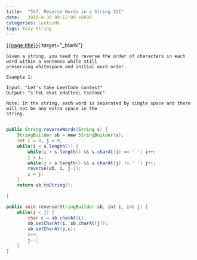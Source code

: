 ```yaml
---
title:  "557. Reverse Words in a String III"
date:   2019-4-30 09:12:00 +0930
categories: Leetcode
tags: Easy String
---
```


[{{page.title}}](https://leetcode.com/problems/reverse-words-in-a-string-iii/){:target="_blank"}

    Given a string, you need to reverse the order of characters in each word within a sentence while still
    preserving whitespace and initial word order.

    Example 1:

    Input: "Let's take LeetCode contest"
    Output: "s'teL ekat edoCteeL tsetnoc"

    Note: In the string, each word is separated by single space and there will not be any extra space in the
    string.


```java

public String reverseWords(String s) {
    StringBuilder sb = new StringBuilder(s);
    int i = 0, j = 0;
    while(i < s.length()) {
        while(i < s.length() && s.charAt(i) == ' ') i++;
        j = i;
        while(j < s.length() && s.charAt(j) != ' ') j++;
        reverse(sb, i, j-1);
        i = j;
    }
    return sb.toString();

}

public void reverse(StringBuilder sb, int i, int j) {
    while(i < j) {
        char c = sb.charAt(i);
        sb.setCharAt(i, sb.charAt(j));
        sb.setCharAt(j,c);
        i++;
        j--;
    }
}
```
